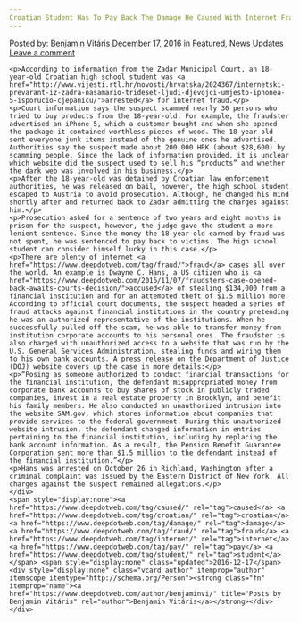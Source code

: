 ```yaml
---
Croatian Student Has To Pay Back The Damage He Caused With Internet Fraud
---
```

<article class="post-listing post-16970 post type-post status-publish format-standard has-post-thumbnail hentry  tag-caused tag-croatian tag-damage tag-fraud tag-internet tag-pay tag-student">
    <div class="post-inner">
        <span>Posted by: <a href="https://www.deepdotweb.com/author/benjaminvi/" title="">Benjamin Vitáris </a></span>
    <span>December 17, 2016</span>
    <span>in <a href="https://www.deepdotweb.com/category/deepdot-news/" rel="category tag">Featured</a>, <a href="https://www.deepdotweb.com/category/news-updates/" rel="category tag">News Updates</a></span>
    <span><a href="https://www.deepdotweb.com/2016/12/17/croatian-student-pay-back-damage-caused-internet-fraud/#respond">Leave a comment</a></span>
    </p>
    <div class="clear"></div>
    
    <p>According to information from the Zadar Municipal Court, an 18-year-old Croatian high school student was <a href="http://www.vijesti.rtl.hr/novosti/hrvatska/2024367/internetski-prevarant-iz-zadra-nasamario-trideset-ljudi-djevojci-umjesto-iphonea-5-isporucio-cjepanicu/">arrested</a> for internet fraud.</p>
    <p>Court information says the suspect scammed nearly 30 persons who tried to buy products from the 18-year-old. For example, the fraudster advertised an iPhone 5, which a customer bought and when she opened the package it contained worthless pieces of wood. The 18-year-old sent everyone junk items instead of the genuine ones he advertised. Authorities say the suspect made about 200,000 HRK (about $28,600) by scamming people. Since the lack of information provided, it is unclear which website did the suspect used to sell his “products” and whether the dark web was involved in his business.</p>
    <p>After the 18-year-old was detained by Croatian law enforcement authorities, he was released on bail, however, the high school student escaped to Austria to avoid prosecution. Although, he changed his mind shortly after and returned back to Zadar admitting the charges against him.</p>
    <p>Prosecution asked for a sentence of two years and eight months in prison for the suspect, however, the judge gave the student a more lenient sentence. Since the money the 18-year-old earned by fraud was not spent, he was sentenced to pay back to victims. The high school student can consider himself lucky in this case.</p>
    <p>There are plenty of internet <a href="https://www.deepdotweb.com/tag/fraud/">fraud</a> cases all over the world. An example is Dwayne C. Hans, a US citizen who is <a href="https://www.deepdotweb.com/2016/11/07/fraudsters-case-opened-back-awaits-courts-decision/">accused</a> of stealing $134,000 from a financial institution and for an attempted theft of $1.5 million more. According to official court documents, the suspect headed a series of fraud attacks against financial institutions in the country pretending he was an authorized representative of the institutions. When he successfully pulled off the scam, he was able to transfer money from institution corporate accounts to his personal ones. The fraudster is also charged with unauthorized access to a website that was run by the U.S. General Services Administration, stealing funds and wiring them to his own bank accounts. A press release on the Department of Justice (DOJ) website covers up the case in more details:</p>
    <p>“Posing as someone authorized to conduct financial transactions for the financial institution, the defendant misappropriated money from corporate bank accounts to buy shares of stock in publicly traded companies, invest in a real estate property in Brooklyn, and benefit his family members. He also conducted an unauthorized intrusion into the website SAM.gov, which stores information about companies that provide services to the federal government. During this unauthorized website intrusion, the defendant changed information in entries pertaining to the financial institution, including by replacing the bank account information. As a result, the Pension Benefit Guarantee Corporation sent more than $1.5 million to the defendant instead of the financial institution.”</p>
    <p>Hans was arrested on October 26 in Richland, Washington after a criminal complaint was issued by the Eastern District of New York. All charges against the suspect remained allegations.</p>
    </div>
    <span style="display:none"><a href="https://www.deepdotweb.com/tag/caused/" rel="tag">caused</a> <a href="https://www.deepdotweb.com/tag/croatian/" rel="tag">croatian</a> <a href="https://www.deepdotweb.com/tag/damage/" rel="tag">damage</a> <a href="https://www.deepdotweb.com/tag/fraud/" rel="tag">fraud</a> <a href="https://www.deepdotweb.com/tag/internet/" rel="tag">internet</a> <a href="https://www.deepdotweb.com/tag/pay/" rel="tag">pay</a> <a href="https://www.deepdotweb.com/tag/student/" rel="tag">student</a></span> <span style="display:none" class="updated">2016-12-17</span>
    <div style="display:none" class="vcard author" itemprop="author" itemscope itemtype="http://schema.org/Person"><strong class="fn" itemprop="name"><a href="https://www.deepdotweb.com/author/benjaminvi/" title="Posts by Benjamin Vitáris" rel="author">Benjamin Vitáris</a></strong></div>
    </div>
</article>

